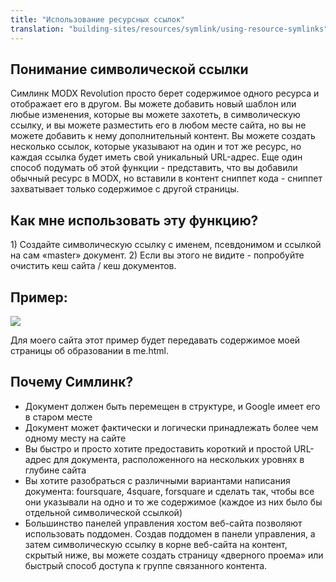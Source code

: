 ```yaml
---
title: "Использование ресурсных ссылок"
translation: "building-sites/resources/symlink/using-resource-symlinks"
---
```


## Понимание символической ссылки

Симлинк MODX Revolution просто берет содержимое одного ресурса и отображает его в другом. Вы можете добавить новый шаблон или любые изменения, которые вы можете захотеть, в символическую ссылку, и вы можете разместить его в любом месте сайта, но вы не можете добавить к нему дополнительный контент. Вы можете создать несколько ссылок, которые указывают на один и тот же ресурс, но каждая ссылка будет иметь свой уникальный URL-адрес. Еще один способ подумать об этой функции - представить, что вы добавили обычный ресурс в MODX, но вставили в контент сниппет кода - сниппет захватывает только содержимое с другой страницы.

## Как мне использовать эту функцию?

1\) Создайте символическую ссылку с именем, псевдонимом и ссылкой на сам «master» документ.
2\) Если вы этого не видите - попробуйте очистить кеш сайта / кеш документов.

## Пример:

![](/2.x/en/building-sites/resources/revolution_symlink.png)

Для моего сайта этот пример будет передавать содержимое моей страницы об образовании в me.html.

## Почему Симлинк?

- Документ должен быть перемещен в структуре, и Google имеет его в старом месте
- Документ может фактически и логически принадлежать более чем одному месту на сайте
- Вы быстро и просто хотите предоставить короткий и простой URL-адрес для документа, расположенного на нескольких уровнях в глубине сайта
- Вы хотите разобраться с различными вариантами написания документа: foursquare, 4square, forsquare и сделать так, чтобы все они указывали на одно и то же содержимое (каждое из них было бы отдельной символической ссылкой)
- Большинство панелей управления хостом веб-сайта позволяют использовать поддомен. Создав поддомен в панели управления, а затем символическую ссылку в корне веб-сайта на контент, скрытый ниже, вы можете создать страницу «дверного проема» или быстрый способ доступа к группе связанного контента.

